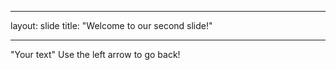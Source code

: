 ___
layout:  slide
title: "Welcome to our second slide!"
___
"Your text"
Use the left arrow to go back!
